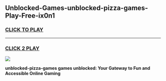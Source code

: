 
## Unblocked-Games-unblocked-pizza-games-Play-Free-ix0n1
<h3>
<a href="https://premium76.site?title=unblocked-pizza-games&ref=18A1">CLICK TO PLAY</a></h3>
<hr>

<h3>
<a href="https://premium76.site?title=unblocked-pizza-games&ref=18A1">CLICK 2 PLAY</a>
  
</h3>

<a href="https://premium76.site?title=unblocked-pizza-games&ref=18A1"><img src="https://clearcache.store/games.png"></a>


**unblocked-pizza-games games unblocked: Your Gateway to Fun and Accessible Online Gaming**
